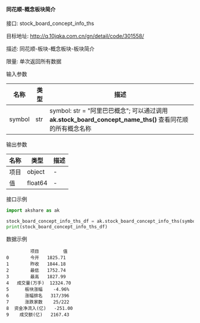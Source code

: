 #### 同花顺-概念板块简介

接口: stock_board_concept_info_ths

目标地址: http://q.10jqka.com.cn/gn/detail/code/301558/

描述: 同花顺-板块-概念板块-板块简介

限量: 单次返回所有数据

输入参数

| 名称     | 类型  | 描述                                                                                |
|--------|-----|-----------------------------------------------------------------------------------|
| symbol | str | symbol: str = "阿里巴巴概念"; 可以通过调用 **ak.stock_board_concept_name_ths()** 查看同花顺的所有概念名称 |

输出参数

| 名称 | 类型      | 描述 |
|----|---------|----|
| 项目 | object  | -  |
| 值  | float64 | -  |

接口示例

```python
import akshare as ak

stock_board_concept_info_ths_df = ak.stock_board_concept_info_ths(symbol="阿里巴巴概念")
print(stock_board_concept_info_ths_df)
```

数据示例

```
         项目         值
0        今开   1825.71
1        昨收   1844.18
2        最低   1752.74
3        最高   1827.99
4   成交量(万手)  12324.70
5      板块涨幅    -4.96%
6      涨幅排名   317/396
7      涨跌家数    25/222
8  资金净流入(亿)   -251.00
9    成交额(亿)   2167.43
```
